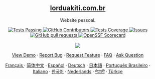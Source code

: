 <p align="center">
 <h2 align="center"><a href="https://lorduakiti.com.br">lorduakiti.com.br</a></h2>
 <p align="center">Website pessoal.</p>
</p>
  <p align="center">
    <a href="https://github.com/lorduakiti/lorduakiti.github.io/actions">
      <img alt="Tests Passing" src="https://github.com/lorduakiti/lorduakiti.github.io/workflows/Test/badge.svg" />
    </a>
    <a href="https://github.com/lorduakiti/lorduakiti.github.io/graphs/contributors">
      <img alt="GitHub Contributors" src="https://img.shields.io/github/contributors/lorduakiti/lorduakiti.github.io" />
    </a>
    <a href="https://codecov.io/gh/lorduakiti/lorduakiti.github.io">
      <img alt="Tests Coverage" src="https://codecov.io/gh/lorduakiti/lorduakiti.github.io/branch/master/graph/badge.svg" />
    </a>
    <a href="https://github.com/lorduakiti/lorduakiti.github.io/issues">
      <img alt="Issues" src="https://img.shields.io/github/issues/lorduakiti/lorduakiti.github.io?color=0088ff" />
    </a>
    <a href="https://github.com/lorduakiti/lorduakiti.github.io/pulls">
      <img alt="GitHub pull requests" src="https://img.shields.io/github/issues-pr/lorduakiti/lorduakiti.github.io?color=0088ff" />
    </a>
    <a href="https://securityscorecards.dev/viewer/?uri=github.com/lorduakiti/lorduakiti.github.io">
      <img alt="OpenSSF Scorecard" src="https://api.securityscorecards.dev/projects/github.com/lorduakiti/lorduakiti.github.io/badge" />
    </a>
    <br />
    <br />
    <a href="https://vercel.com?utm\_source=github\_readme\_stats\_team\&utm\_campaign=oss">
      <img src="./powered-by-vercel.svg"/>
    </a>
  </p>

  <p align="center">
    <a href="#all-demos">View Demo</a>
    ·
    <a href="https://github.com/lorduakiti/lorduakiti.github.io/issues/new?assignees=&labels=bug&projects=&template=bug_report.yml">Report Bug</a>
    ·
    <a href="https://github.com/lorduakiti/lorduakiti.github.io/issues/new?assignees=&labels=enhancement&projects=&template=feature_request.yml">Request Feature</a>
    ·
    <a href="https://github.com/lorduakiti/lorduakiti.github.io/discussions/1770">FAQ</a>
    ·
    <a href="https://github.com/lorduakiti/lorduakiti.github.io/discussions/new?category=q-a">Ask Question</a>
  </p>
  <p align="center">
    <a href="/docs/readme_fr.md">Français </a>
    ·
    <a href="/docs/readme_cn.md">简体中文</a>
    ·
    <a href="/docs/readme_es.md">Español</a>
    ·
    <a href="/docs/readme_de.md">Deutsch</a>
    ·
    <a href="/docs/readme_ja.md">日本語</a>
    ·
    <a href="/docs/readme_pt-BR.md">Português Brasileiro</a>
    ·
    <a href="/docs/readme_it.md">Italiano</a>
    ·
    <a href="/docs/readme_kr.md">한국어</a>
    ·
    <a href="/docs/readme_nl.md">Nederlands</a>
    ·
    <a href="/docs/readme_np.md">नेपाली</a>
    ·
    <a href="/docs/readme_tr.md">Türkçe</a>
  </p>
</p>
